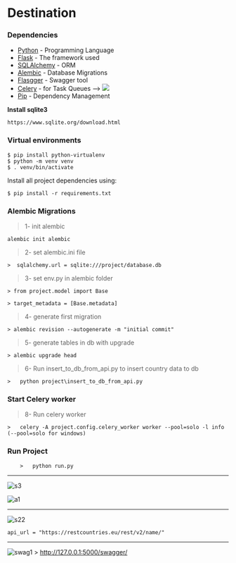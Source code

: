 # Destination

### Dependencies

* [Python](https://www.python.org/) - Programming Language
* [Flask](https://flask.palletsprojects.com/) - The framework used
* [SQLAlchemy](https://docs.sqlalchemy.org/) - ORM
* [Alembic](https://alembic.sqlalchemy.org/) - Database Migrations
* [Flasgger](https://github.com/flasgger/flasgger) - Swagger tool
* [Celery](https://docs.celeryproject.org/en/stable/) - for Task Queues --> <img src="https://img.shields.io/badge/rabbitmq-%23FF6600.svg?&style=for-the-badge&logo=rabbitmq&logoColor=white"/>
* [Pip](https://pypi.org/project/pip/) - Dependency Management


**Install sqlite3**

  
    https://www.sqlite.org/download.html



### Virtual environments
```
$ pip install python-virtualenv
$ python -m venv venv
$ . venv/bin/activate

```

Install all project dependencies using:

```
$ pip install -r requirements.txt
```
  
### Alembic Migrations

> 1- init alembic

    alembic init alembic

>

> 2- set alembic.ini file

    >  sqlalchemy.url = sqlite:///project/database.db

>

> 3- set env.py in alembic folder

>

    > from project.model import Base

>

    > target_metadata = [Base.metadata]

>

> 4- generate first migration 

    > alembic revision --autogenerate -m "initial commit"

>

> 5- generate tables in db with upgrade 

    > alembic upgrade head

>

> 6- Run insert_to_db_from_api.py to insert country data to db

    >   python project\insert_to_db_from_api.py


### Start Celery worker

> 8- Run celery worker

    >   celery -A project.config.celery_worker worker --pool=solo -l info  (--pool=solo for windows)

### Run Project

```
    >   python run.py
```

-----------------------------
![s3](https://user-images.githubusercontent.com/73230039/126903970-876f2a24-a693-4751-ac3f-a3a90d3304c4.png)

![a1](https://user-images.githubusercontent.com/73230039/128763772-e4fd85d6-1bcb-4209-9185-cfb7005262f8.jpg)

-------------------------------------
![s22](https://user-images.githubusercontent.com/73230039/126903957-1e10a53e-a3f2-42a7-8cba-eacc291e01a5.png)
```
api_url = "https://restcountries.eu/rest/v2/name/"
```
-------------------------------------
![swag1](https://user-images.githubusercontent.com/73230039/130350965-20448991-10c3-420a-8fc0-91b703a7ffae.png)
    > http://127.0.0.1:5000/swagger/

